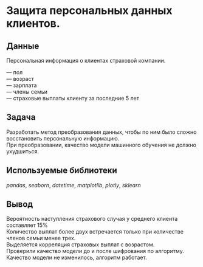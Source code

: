 # Защита персональных данных клиентов.


## Данные

 Персональная информация о клиентах страховой компании.  

— пол  
— возраст  
— зарплата  
— члены семьи  
— страховые выплаты клиенту за последние 5 лет  

## Задача

Разработать метод преобразования данных, чтобы по ним было сложно восстановить персональную информацию.  
При преобразовании, качество модели машинного обучения не должно ухудшиться.  

## Используемые библиотеки
 *pandas*, *seaborn*, *datetime*, *matplotlib*, *plotly*, *sklearn*  
 
## Вывод

Вероятность наступления страхового случая у среднего клиента составляет 15%  
Количество выплат более двух встречается только при количестве членов семьи менее трех.  
Выделяется корреляция страховых выплат с возрастом.  
Проверили качество модели до и после шифрования по алгоритму.  
Качество модели не изменилось, алгоритм работает.  
